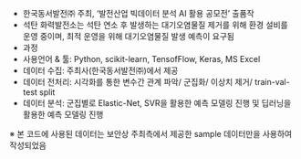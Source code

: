 -	한국동서발전㈜ 주최, ‘발전산업 빅데이터 분석 AI 활용 공모전’ 출품작
-	석탄 화력발전소는 석탄 연소 후 발생하는 대기오염물질 제거를 위해 환경 설비를 운영 중이며, 최적 운영을 위해 대기오염물질 발생 예측이 요구됨
-	과정
  - 사용언어 & 툴: Python, scikit-learn, TensofFlow, Keras, MS Excel 
  - 데이터 수집: 주최사(한국동서발전㈜)에서 제공
  -	데이터 전처리: 시각화를 통한 변수간 관계 파악/ 군집화/ 이상치 제거/ train-val-test split
  -	데이터 분석: 군집별로 Elastic-Net, SVR을 활용한 예측 모델링 진행 및 딥러닝을 활용한 예측 모델링 진행

※ 본 코드에 사용된 데이터는 보안상 주최측에서 제공한 sample 데이터만을 사용하여 작성되었음
